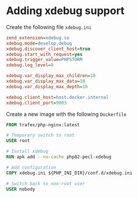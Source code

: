 # Adding xdebug support

Create the following file `xdebug.ini`

```ini
zend_extension=xdebug.so
xdebug.mode=develop,debug
xdebug.discover_client_host=true
xdebug.start_with_request=yes
xdebug.trigger_value=PHPSTORM
xdebug.log_level=0

xdebug.var_display_max_children=10
xdebug.var_display_max_data=10
xdebug.var_display_max_depth=10

xdebug.client_host=host.docker.internal
xdebug.client_port=9003
```

Create a new image with the following `Dockerfile`

```Dockerfile
FROM trafex/php-nginx:latest

# Temporary switch to root
USER root

# Install xdebug
RUN apk add --no-cache php82-pecl-xdebug

# Add configuration
COPY xdebug.ini ${PHP_INI_DIR}/conf.d/xdebug.ini

# Switch back to non-root user
USER nobody
```
